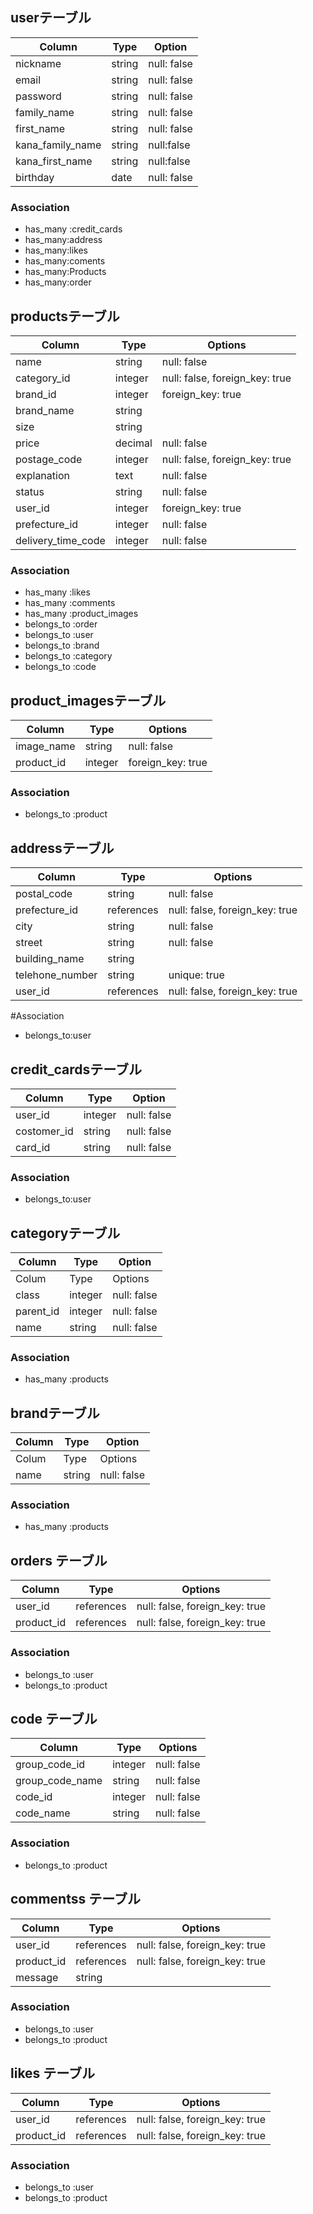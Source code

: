 
## userテーブル
|Column |Type |Option|
|------------|------|----------|
|nickname |string |null: false|
|email |string |null: false|
|password |string |null: false|
|family_name |string |null: false|
|first_name |string |null: false|
|kana_family_name |string |null:false|
|kana_first_name |string |null:false|
|birthday |date |null: false|

### Association
- has_many :credit_cards
- has_many:address
- has_many:likes
- has_many:coments
- has_many:Products
- has_many:order

## productsテーブル
|Column|Type|Options|
|------|----|-------|
|name|string|null: false|
|category_id|integer|null: false, foreign_key: true|
|brand_id|integer| foreign_key: true|
|brand_name|string||
|size|string||
|price|decimal|null: false|
|postage_code|integer|null: false, foreign_key: true|
|explanation|text|null: false|
|status|string|null: false|
|user_id|integer| foreign_key: true|
|prefecture_id|integer|null: false|
|delivery_time_code|integer|null: false|

### Association
- has_many :likes
- has_many :comments
- has_many :product_images
- belongs_to :order
- belongs_to :user
- belongs_to :brand
- belongs_to :category
- belongs_to :code

## product_imagesテーブル
|Column|Type|Options|
|------|----|-------|
|image_name|string|null: false|
|product_id|integer| foreign_key: true|

### Association
- belongs_to :product

## addressテーブル
|Column|Type|Options|
|------|----|-------|
|postal_code|string|null: false|
|prefecture_id|references|null: false, foreign_key: true|
|city|string|null: false|
|street|string|null: false|
|building_name|string||	    
|telehone_number|string|unique: true|
|user_id|references|null: false, foreign_key: true|
#Association        
- belongs_to:user


## credit_cardsテーブル
|Column|Type|Option|
|------|----|------|
|user_id|integer|null: false|
|costomer_id|string|null: false|
|card_id|string|null: false|
### Association 
- belongs_to:user

## categoryテーブル
|Column|Type|Option|
|------|----|------|						
|Colum	|Type|Options|
|class|integer|null: false|
|parent_id|integer|null: false|
|name|string|null: false|		
								
### Association								
- has_many :products

## brandテーブル
|Column|Type|Option|
|------|----|------|						
|Colum	|Type|Options|	
|name|string|null: false|

### Association
- has_many :products	

## orders テーブル
|Column|Type|Options|
|------|----|-------|
|user_id|references|null: false, foreign_key: true|
|product_id|references|null: false, foreign_key: true|

### Association
- belongs_to :user
- belongs_to :product

## code テーブル
|Column|Type|Options|
|------|----|-------|
|group_code_id|integer|null: false|
|group_code_name|string|null: false|
|code_id|integer|null: false|
|code_name|string|null: false|

### Association
- belongs_to :product


## commentss テーブル
|Column|Type|Options|
|------|----|-------|
|user_id|references|null: false, foreign_key: true|
|product_id|references|null: false, foreign_key: true|
|message|string||

### Association
- belongs_to :user
- belongs_to :product


## likes テーブル
|Column|Type|Options|
|------|----|-------|
|user_id|references|null: false, foreign_key: true|
|product_id|references|null: false, foreign_key: true|

### Association
- belongs_to :user
- belongs_to :product

